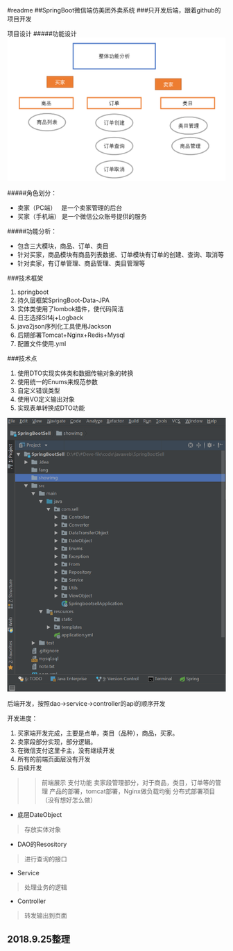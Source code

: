 #readme
##SpringBoot微信端仿美团外卖系统
###只开发后端，跟着github的项目开发

项目设计
#####功能设计
![功能设计](https://github.com/IDEA-Fang/springboot-wechat-sell/blob/master/showimg/Springbootsell-gongneng.png)

#####角色划分：

* 卖家（PC端）   是一个卖家管理的后台
* 买家（手机端） 是一个微信公众账号提供的服务

#####功能分析：

* 包含三大模块，商品、订单、类目
* 针对买家，商品模块有商品列表数据、订单模块有订单的创建、查询、取消等
* 针对卖家，有订单管理、商品管理、类目管理等

###技术框架
1. springboot
2. 持久层框架SpringBoot-Data-JPA
3. 实体类使用了lombok插件，使代码简洁
4. 日志选择Slf4j+Logback
5. java2json序列化工具使用Jackson
6. 后期部署Tomcat+Nginx+Redis+Mysql
7. 配置文件使用.yml

###技术点
1. 使用DTO实现实体类和数据传输对象的转换
2. 使用统一的Enums来规范参数
3. 自定义错误类型
4. 使用VO定义输出对象
5. 实现表单转换成DTO功能

![项目文件路径](https://github.com/IDEA-Fang/springboot-wechat-sell/blob/master/showimg/springbootsell-mulu.png)

后端开发，按照dao->service->controller的api的顺序开发

开发进度：
1. 买家端开发完成，主要是点单，类目（品种），商品，买家。
2. 卖家段部分实现，部分逻辑。
3. 在微信支付这里卡主，没有继续开发
4. 所有的前端页面层没有开发
5. 后续开发
 >> 前端展示
 >> 支付功能
 >> 卖家段管理部分，对于商品，类目，订单等的管理
 >> 产品的部署，tomcat部署，Nginx做负载均衡
 >> 分布式部署项目（没有想好怎么做）

* 底层DateObject
> 存放实体对象
* DAO的Resository
> 进行查询的接口
* Service
> 处理业务的逻辑
* Controller
> 转发输出到页面

2018.9.25整理
---------------

